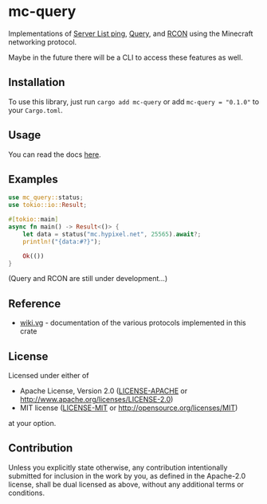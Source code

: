 # mc-query

Implementations of [Server List ping](https://wiki.vg/Server_List_Ping), [Query](https://wiki.vg/Query), and [RCON](https://wiki.vg/RCON) using the Minecraft networking protocol.

Maybe in the future there will be a CLI to access these features as well.

## Installation

To use this library, just run `cargo add mc-query` or add `mc-query = "0.1.0"` to your `Cargo.toml`.

## Usage

You can read the docs [here](https://docs.rs/mc-query).

## Examples

```rs
use mc_query::status;
use tokio::io::Result;

#[tokio::main]
async fn main() -> Result<()> {
    let data = status("mc.hypixel.net", 25565).await?;
    println!("{data:#?}");

    Ok(())
}
```

(Query and RCON are still under development...)

## Reference

-   [wiki.vg](https://wiki.vg) - documentation of the various protocols implemented in this crate

## License

Licensed under either of

-   Apache License, Version 2.0
    ([LICENSE-APACHE](LICENSE-APACHE) or http://www.apache.org/licenses/LICENSE-2.0)
-   MIT license
    ([LICENSE-MIT](LICENSE-MIT) or http://opensource.org/licenses/MIT)

at your option.

## Contribution

Unless you explicitly state otherwise, any contribution intentionally submitted
for inclusion in the work by you, as defined in the Apache-2.0 license, shall be
dual licensed as above, without any additional terms or conditions.
